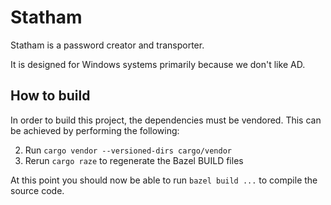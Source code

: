 # Statham 

Statham is a password creator and transporter.

It is designed for Windows systems primarily because we don't like AD.


## How to build

In order to build this project, the dependencies must be vendored. This can be achieved by performing the following:

2. Run `cargo vendor --versioned-dirs cargo/vendor`
3. Rerun `cargo raze` to regenerate the Bazel BUILD files

At this point you should now be able to run `bazel build ...` to compile the source code.
